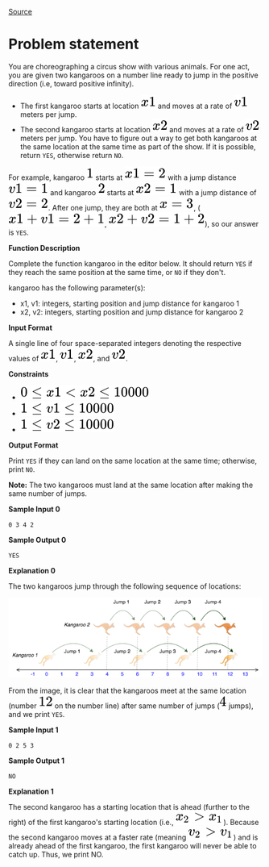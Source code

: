 [Source](https://www.hackerrank.com/challenges/kangaroo)
# Problem statement
You are choreographing a circus show with various animals. For one act, you are given two kangaroos on a number line ready to jump in the positive direction (i.e, toward positive infinity). 


* The first kangaroo starts at location ![](./Resources/Element1.svg) and moves at a rate of ![](./Resources/Element2.svg) meters per jump. 
* The second kangaroo starts at location ![](./Resources/Element3.svg) and moves at a rate of ![](./Resources/Element4.svg) meters per jump.
You have to figure out a way to get both kangaroos at the same location at the same time as part of the show.  If it is possible, return ```YES```, otherwise return ```NO```.

For example, kangaroo ![](./Resources/Element5.svg) starts at ![](./Resources/Element6.svg) with a jump distance ![](./Resources/Element7.svg) and kangaroo ![](./Resources/Element8.svg) starts at ![](./Resources/Element9.svg) with a jump distance of ![](./Resources/Element10.svg). After one jump, they are both at ![](./Resources/Element11.svg), (![](./Resources/Element12.svg), ![](./Resources/Element13.svg)), so our answer is ```YES```.


**Function Description**

Complete the function kangaroo in the editor below.  It should return ```YES``` if they reach the same position at the same time, or ```NO``` if they don't.  

kangaroo has the following parameter(s):  


* x1, v1: integers, starting position and jump distance for kangaroo 1
* x2, v2: integers, starting position and jump distance for kangaroo 2

**Input Format**

A single line of four space-separated integers denoting the respective values of ![](./Resources/Element14.svg), ![](./Resources/Element15.svg), ![](./Resources/Element16.svg), and ![](./Resources/Element17.svg).


**Constraints**


* ![](./Resources/Element18.svg)  
* ![](./Resources/Element19.svg)  
* ![](./Resources/Element20.svg)  

**Output Format**

Print ```YES``` if they can land on the same location at the same time; otherwise, print ```NO```.


**Note:** The two kangaroos must land at the same location after making the same number of jumps.


**Sample Input 0**

```
0 3 4 2
```

**Sample Output 0**

```
YES
```

**Explanation 0**

The two kangaroos jump through the following sequence of locations:

![](./Resources/1516005283-e74e76ff0c-kangaroo.png)

From the image, it is clear that the kangaroos meet at the same location (number ![](./Resources/Element21.svg) on the number line) after same number of jumps (![](./Resources/Element22.svg) jumps), and we print ```YES```.


**Sample Input 1**

```
0 2 5 3
```

**Sample Output 1**

```
NO
```

**Explanation 1**

The second kangaroo has a starting location that is ahead (further to the right) of the first kangaroo's starting location (i.e., ![](./Resources/Element23.svg)). Because the second kangaroo moves at a faster rate (meaning ![](./Resources/Element24.svg)) and is already ahead of the first kangaroo, the first kangaroo will never be able to catch up. Thus, we print NO. 

